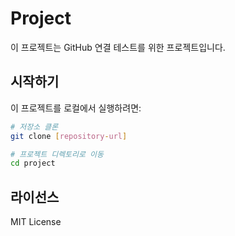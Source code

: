 # Project

이 프로젝트는 GitHub 연결 테스트를 위한 프로젝트입니다.

## 시작하기

이 프로젝트를 로컬에서 실행하려면:

```bash
# 저장소 클론
git clone [repository-url]

# 프로젝트 디렉토리로 이동
cd project
```

## 라이선스

MIT License
